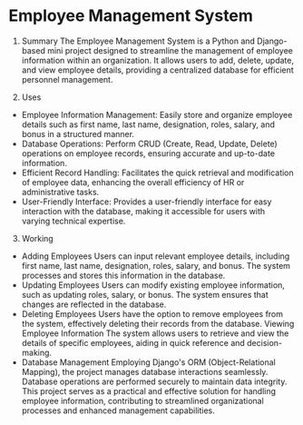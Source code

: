 # Employee Management System
1. Summary
The Employee Management System is a Python and Django-based mini project designed to streamline the management of employee information within an organization.
It allows users to add, delete, update, and view employee details, providing a centralized database for efficient personnel management.

2. Uses
- Employee Information Management: Easily store and organize employee details such as first name, last name, designation, roles, salary, and bonus in a structured manner.
- Database Operations: Perform CRUD (Create, Read, Update, Delete) operations on employee records, ensuring accurate and up-to-date information.
- Efficient Record Handling: Facilitates the quick retrieval and modification of employee data, enhancing the overall efficiency of HR or administrative tasks.
- User-Friendly Interface: Provides a user-friendly interface for easy interaction with the database, making it accessible for users with varying technical expertise.
3. Working
- Adding Employees
Users can input relevant employee details, including first name, last name, designation, roles, salary, and bonus.
The system processes and stores this information in the database.
- Updating Employees
Users can modify existing employee information, such as updating roles, salary, or bonus.
The system ensures that changes are reflected in the database.
- Deleting Employees
Users have the option to remove employees from the system, effectively deleting their records from the database.
Viewing Employee Information
The system allows users to retrieve and view the details of specific employees, aiding in quick reference and decision-making.
- Database Management
Employing Django's ORM (Object-Relational Mapping), the project manages database interactions seamlessly.
Database operations are performed securely to maintain data integrity.
This project serves as a practical and effective solution for handling employee information, contributing to streamlined organizational processes and enhanced management capabilities.






